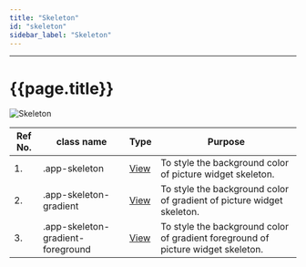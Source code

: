 ```yaml
---
title: "Skeleton"
id: "skeleton"
sidebar_label: "Skeleton"
---
```

---

# {{page.title}}

![Skeleton](/learn/assets/react-native-styles/skeleton.png)

| Ref No. | class name  | Type | Purpose |
| ---- |-----------|---------|---------|
| 1. |.app-skeleton|[View](/learn/react-native/widgets/view) |To style the background color of picture widget skeleton.|
| 2. |.app-skeleton-gradient|[View](/learn/react-native/widgets/view) |To style the background color of gradient of picture widget skeleton.|
| 3. |.app-skeleton-gradient-foreground|[View](/learn/react-native/widgets/view) |To style the background color of gradient foreground of picture widget skeleton.|